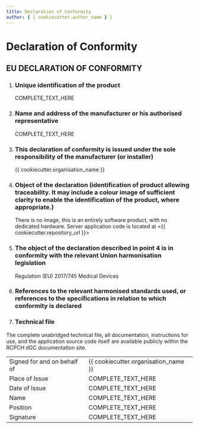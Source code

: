 ```yaml
---
title: Declaration of Conformity
author: { { cookiecutter.author_name } }
---
```


# Declaration of Conformity

## EU DECLARATION OF CONFORMITY

1. ### Unique identification of the product

   COMPLETE_TEXT_HERE

1. ### Name and address of the manufacturer or his authorised representative

   COMPLETE_TEXT_HERE

1. ### This declaration of conformity is issued under the sole responsibility of the manufacturer (or installer)

   {{ cookiecutter.organisation_name }}

1. ### Object of the declaration (identification of product allowing traceability. It may include a colour image of sufficient clarity to enable the identification of the product, where appropriate.)

   There is no image, this is an entirely software product, with no dedicated hardware.
   Server application code is located at <{{ cookiecutter.repository_url }}>

1. ### The object of the declaration described in point 4 is in conformity with the relevant Union harmonisation legislation

   Regulation (EU) 2017/745 Medical Devices

1. ### References to the relevant harmonised standards used, or references to the specifications in relation to which conformity is declared

1. ### Technical file

The complete unabridged technical file, all documentation, instructions for use, and the application source code itself are available publicly within the RCPCH dGC documentation site.

|                             |                                      |
| --------------------------- | ------------------------------------ |
| Signed for and on behalf of | {{ cookiecutter.organisation_name }} |
| Place of Issue              | COMPLETE_TEXT_HERE                   |
| Date of Issue               | COMPLETE_TEXT_HERE                   |
| Name                        | COMPLETE_TEXT_HERE                   |
| Position                    | COMPLETE_TEXT_HERE                   |
| Signature                   | COMPLETE_TEXT_HERE                   |
